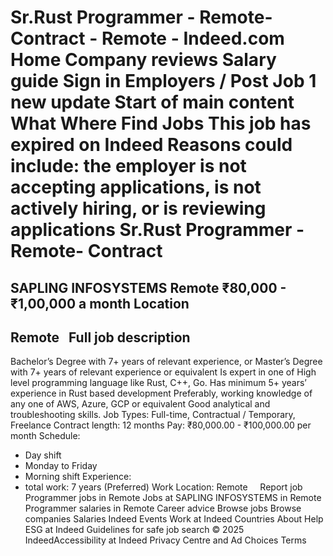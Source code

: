 Sr.Rust Programmer - Remote- Contract - Remote - Indeed.com
Home
Company reviews
Salary guide
Sign in
Employers / Post Job
1 new update
Start of main content
What
Where
Find Jobs
This job has expired on Indeed
Reasons could include: the employer is not accepting applications, is not
actively hiring, or is reviewing applications
Sr.Rust Programmer - Remote- Contract
=====================================
SAPLING INFOSYSTEMS
Remote
₹80,000 - ₹1,00,000 a month
Location
--------
Remote
&nbsp;
Full job
description
--------------------
Bachelor’s Degree with 7+ years of relevant experience, or Master’s Degree
with 7+ years of relevant experience or equivalent Is expert in one of High
level programming language like Rust, C++, Go. Has minimum 5+ years’
experience in Rust based development Preferably, working knowledge of any
one of AWS, Azure, GCP or equivalent Good analytical and troubleshooting
skills.
Job Types: Full-time, Contractual / Temporary, Freelance
Contract
length: 12 months
Pay: ₹80,000.00 - ₹100,000.00 per month
Schedule:
* Day shift
* Monday to Friday
* Morning shift
Experience:
* total work: 7 years (Preferred)
Work Location: Remote
&nbsp;
&nbsp;
Report
job
&nbsp;
Programmer jobs in Remote
Jobs at SAPLING
INFOSYSTEMS in Remote
Programmer salaries in
Remote
Career advice Browse jobs
Browse companies Salaries
Indeed Events
Work at Indeed
Countries
About Help
ESG at Indeed
Guidelines for safe job search
© 2025 IndeedAccessibility at Indeed
Privacy Centre and Ad Choices Terms